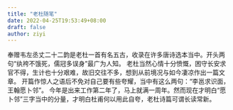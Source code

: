 ```yaml
---
title: "老杜随笔"
date: 2022-04-25T19:53:49+08:00
draft: false
author: ziyi
---
```


奉赠韦左丞丈二十二韵是老杜一首有名五古，收录在许多唐诗选本当中。开头两句“纨袴不饿死，儒冠多误身”最广为人知。
老杜当然心情十分愤慨，困守长安求官不得，生计也十分艰难，故旧交往不多，想到从前境况与如今凄凉作出一篇文章。
开篇作惊人之语后不免对自己要有些夸耀，当中有这么两句：“李邕求识面，王翰愿卜邻”。
今年是出来工作第二年了，马上就满一周年。然而现在才明白“愿卜邻”三字当中的分量，才明白杜甫何以用此自夸，老杜诗篇可谓长读常新。
